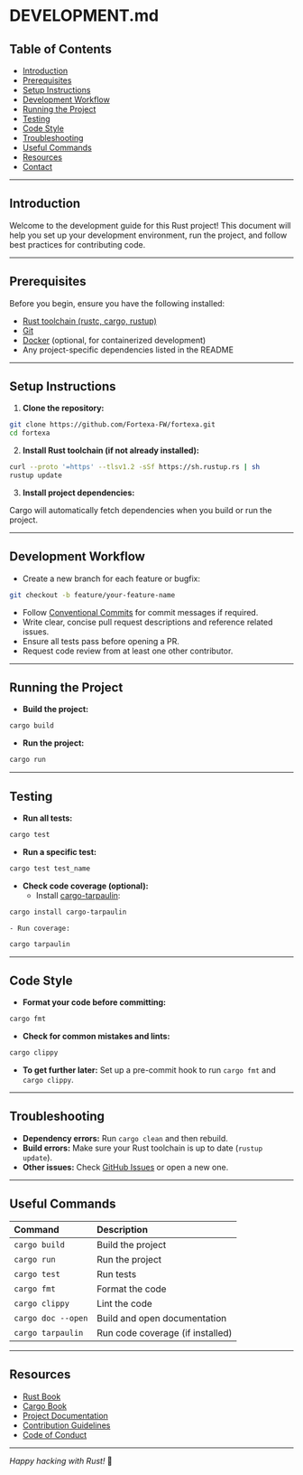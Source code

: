 # DEVELOPMENT.md

## Table of Contents

- [Introduction](#introduction)
- [Prerequisites](#prerequisites)
- [Setup Instructions](#setup-instructions)
- [Development Workflow](#development-workflow)
- [Running the Project](#running-the-project)
- [Testing](#testing)
- [Code Style](#code-style)
- [Troubleshooting](#troubleshooting)
- [Useful Commands](#useful-commands)
- [Resources](#resources)
- [Contact](#contact)

---

## Introduction

Welcome to the development guide for this Rust project!
This document will help you set up your development environment, run the project, and follow best practices for contributing code.

---

## Prerequisites

Before you begin, ensure you have the following installed:

- [Rust toolchain (rustc, cargo, rustup)](https://www.rust-lang.org/tools/install)
- [Git](https://git-scm.com/)
- [Docker](https://www.docker.com/) (optional, for containerized development)
- Any project-specific dependencies listed in the README

---

## Setup Instructions

1. **Clone the repository:**

```bash
git clone https://github.com/Fortexa-FW/fortexa.git
cd fortexa
```

2. **Install Rust toolchain (if not already installed):**

```bash
curl --proto '=https' --tlsv1.2 -sSf https://sh.rustup.rs | sh
rustup update
```

3. **Install project dependencies:**

Cargo will automatically fetch dependencies when you build or run the project.

---

## Development Workflow

- Create a new branch for each feature or bugfix:

```bash
git checkout -b feature/your-feature-name
```

- Follow [Conventional Commits](https://www.conventionalcommits.org/) for commit messages if required.
- Write clear, concise pull request descriptions and reference related issues.
- Ensure all tests pass before opening a PR.
- Request code review from at least one other contributor.

---

## Running the Project

- **Build the project:**

```bash
cargo build
```

- **Run the project:**

```bash
cargo run
```

---

## Testing

- **Run all tests:**

```bash
cargo test
```

- **Run a specific test:**

```bash
cargo test test_name
```

- **Check code coverage (optional):**
    - Install [cargo-tarpaulin](https://github.com/xd009642/tarpaulin):

```bash
cargo install cargo-tarpaulin
```

    - Run coverage:

```bash
cargo tarpaulin
```

---

## Code Style

- **Format your code before committing:**

```bash
cargo fmt
```

- **Check for common mistakes and lints:**

```bash
cargo clippy
```

- **To get further later:** Set up a pre-commit hook to run `cargo fmt` and `cargo clippy`.

---

## Troubleshooting

- **Dependency errors:** Run `cargo clean` and then rebuild.
- **Build errors:** Make sure your Rust toolchain is up to date (`rustup update`).
- **Other issues:** Check [GitHub Issues](../../issues) or open a new one.

---

## Useful Commands

| Command | Description |
| :-- | :-- |
| `cargo build` | Build the project |
| `cargo run` | Run the project |
| `cargo test` | Run tests |
| `cargo fmt` | Format the code |
| `cargo clippy` | Lint the code |
| `cargo doc --open` | Build and open documentation |
| `cargo tarpaulin` | Run code coverage (if installed) |

---

## Resources

- [Rust Book](https://doc.rust-lang.org/book/)
- [Cargo Book](https://doc.rust-lang.org/cargo/)
- [Project Documentation](./README.md)
- [Contribution Guidelines](./CONTRIBUTING.md) <!--- FIXME: We will do this later -->
- [Code of Conduct](./CODE_OF_CONDUCT.md) <!--- FIXME: We will do this later -->

---

*Happy hacking with Rust!* 🦀


